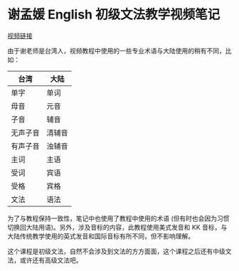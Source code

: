 # 谢孟媛 English 初级文法教学视频笔记

[视频链接](https://www.youtube.com/watch?v=LXZoSQDj0pA&list=PLaYqF7AnyNPfOVmMZSw7lfGymb9f2cz5Q)

由于谢老师是台湾人，视频教程中使用的一些专业术语与大陆使用的稍有不同，比如：

台湾    | 大陆
-------|------
单字    | 单词
母音    | 元音
子音    | 辅音
无声子音 | 清辅音
有声子音 | 浊辅音
主词    | 主语
受词    | 宾语
受格    | 宾格
文法    | 语法

为了与教程保持一致性，笔记中也使用了教程中使用的术语 (但有时也会因为习惯切换回大陆用语)。另外，涉及音标的内容，此教程使用美式发音和 KK 音标，与大陆传统教学使用的英式发音和国际音标有所不同，但不影响理解。

这个课程是初级文法，自然不会涉及到文法的方方面面，这个课程之后还有中级文法，或许还有高级文法吧。
